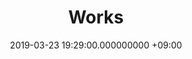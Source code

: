 ---
layout: page
title: Works
permalink: /works/
date: 2019-03-23 19:29:00.000000000 +09:00
tags: work
---